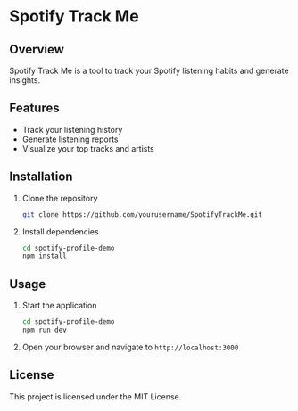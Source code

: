 # Spotify Track Me
## Overview
Spotify Track Me is a tool to track your Spotify listening habits and generate insights.

## Features
- Track your listening history
- Generate listening reports
- Visualize your top tracks and artists

## Installation
1. Clone the repository
    ```sh
    git clone https://github.com/yourusername/SpotifyTrackMe.git
    ```
2. Install dependencies
    ```sh
    cd spotify-profile-demo
    npm install
    ```

## Usage
1. Start the application
    ```sh
    cd spotify-profile-demo
    npm run dev
    ```
2. Open your browser and navigate to `http://localhost:3000`

## License
This project is licensed under the MIT License.